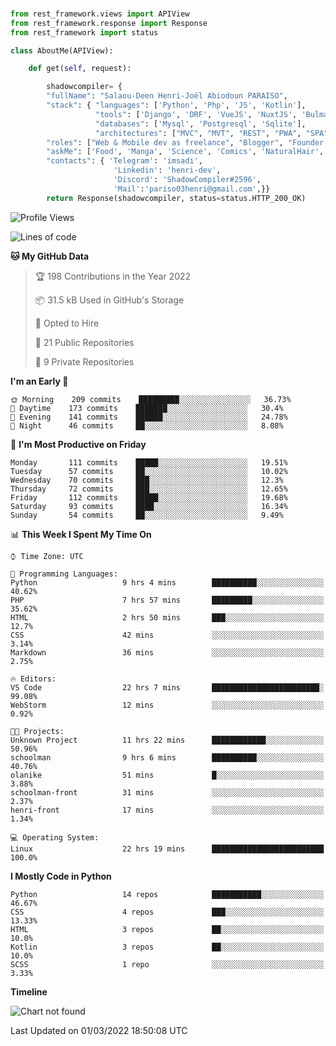 ###
```python
from rest_framework.views import APIView
from rest_framework.response import Response
from rest_framework import status

class AboutMe(APIView):

    def get(self, request):

        shadowcompiler= {
        "fullName": "Salaou-Deen Henri-Joël Abiodoun PARAISO",
        "stack": { "languages": ['Python', 'Php', 'JS', 'Kotlin'],
                   "tools": ['Django', 'DRF', 'VueJS', 'NuxtJS', 'Bulma', 'Beufy'],
                   "databases": ['Mysql', 'Postgresql', 'Sqlite'],
                   "architectures": ["MVC", "MVT", "REST", "PWA", "SPA"]},        
        "roles": ["Web & Mobile dev as freelance", "Blogger", "Founder at @henrid3v", "Mentor"],
        "askMe": ['Food', 'Manga', 'Science', 'Comics', 'NaturalHair', 'Photography', 'Tech', 'Programming'],
        "contacts": { 'Telegram': 'imsadi',
                       'Linkedin': 'henri-dev',
                       'Discord': 'ShadowCompiler#2596',
                       'Mail':'pariso03henri@gmail.com',}}
        return Response(shadowcompiler, status=status.HTTP_200_OK)

```                    

<!--START_SECTION:waka-->
![Profile Views](http://img.shields.io/badge/Profile%20Views-4-blue)

![Lines of code](https://img.shields.io/badge/From%20Hello%20World%20I%27ve%20Written--2%20Thousand%20lines%20of%20code-blue)

**🐱 My GitHub Data** 

> 🏆 198 Contributions in the Year 2022
 > 
> 📦 31.5 kB Used in GitHub's Storage 
 > 
> 💼 Opted to Hire
 > 
> 📜 21 Public Repositories 
 > 
> 🔑 9 Private Repositories  
 > 
**I'm an Early 🐤** 

```text
🌞 Morning    209 commits    █████████░░░░░░░░░░░░░░░░   36.73% 
🌆 Daytime    173 commits    ███████░░░░░░░░░░░░░░░░░░   30.4% 
🌃 Evening    141 commits    ██████░░░░░░░░░░░░░░░░░░░   24.78% 
🌙 Night      46 commits     ██░░░░░░░░░░░░░░░░░░░░░░░   8.08%

```
📅 **I'm Most Productive on Friday** 

```text
Monday       111 commits    █████░░░░░░░░░░░░░░░░░░░░   19.51% 
Tuesday      57 commits     ██░░░░░░░░░░░░░░░░░░░░░░░   10.02% 
Wednesday    70 commits     ███░░░░░░░░░░░░░░░░░░░░░░   12.3% 
Thursday     72 commits     ███░░░░░░░░░░░░░░░░░░░░░░   12.65% 
Friday       112 commits    █████░░░░░░░░░░░░░░░░░░░░   19.68% 
Saturday     93 commits     ████░░░░░░░░░░░░░░░░░░░░░   16.34% 
Sunday       54 commits     ██░░░░░░░░░░░░░░░░░░░░░░░   9.49%

```


📊 **This Week I Spent My Time On** 

```text
⌚︎ Time Zone: UTC

💬 Programming Languages: 
Python                   9 hrs 4 mins        ██████████░░░░░░░░░░░░░░░   40.62% 
PHP                      7 hrs 57 mins       █████████░░░░░░░░░░░░░░░░   35.62% 
HTML                     2 hrs 50 mins       ███░░░░░░░░░░░░░░░░░░░░░░   12.7% 
CSS                      42 mins             ░░░░░░░░░░░░░░░░░░░░░░░░░   3.14% 
Markdown                 36 mins             ░░░░░░░░░░░░░░░░░░░░░░░░░   2.75%

🔥 Editors: 
VS Code                  22 hrs 7 mins       ████████████████████████░   99.08% 
WebStorm                 12 mins             ░░░░░░░░░░░░░░░░░░░░░░░░░   0.92%

🐱‍💻 Projects: 
Unknown Project          11 hrs 22 mins      ████████████░░░░░░░░░░░░░   50.96% 
schoolman                9 hrs 6 mins        ██████████░░░░░░░░░░░░░░░   40.76% 
olanike                  51 mins             █░░░░░░░░░░░░░░░░░░░░░░░░   3.88% 
schoolman-front          31 mins             ░░░░░░░░░░░░░░░░░░░░░░░░░   2.37% 
henri-front              17 mins             ░░░░░░░░░░░░░░░░░░░░░░░░░   1.34%

💻 Operating System: 
Linux                    22 hrs 19 mins      █████████████████████████   100.0%

```

**I Mostly Code in Python** 

```text
Python                   14 repos            ███████████░░░░░░░░░░░░░░   46.67% 
CSS                      4 repos             ███░░░░░░░░░░░░░░░░░░░░░░   13.33% 
HTML                     3 repos             ██░░░░░░░░░░░░░░░░░░░░░░░   10.0% 
Kotlin                   3 repos             ██░░░░░░░░░░░░░░░░░░░░░░░   10.0% 
SCSS                     1 repo              ░░░░░░░░░░░░░░░░░░░░░░░░░   3.33%

```


**Timeline**

![Chart not found](https://raw.githubusercontent.com/shadowcompiler/shadowcompiler/main/charts/bar_graph.png) 


 Last Updated on 01/03/2022 18:50:08 UTC
<!--END_SECTION:waka-->
